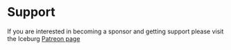 # Support

If you are interested in becoming a sponsor and getting support please visit the Iceburg [Patreon page](https://patreon.com/iceburgcrm)